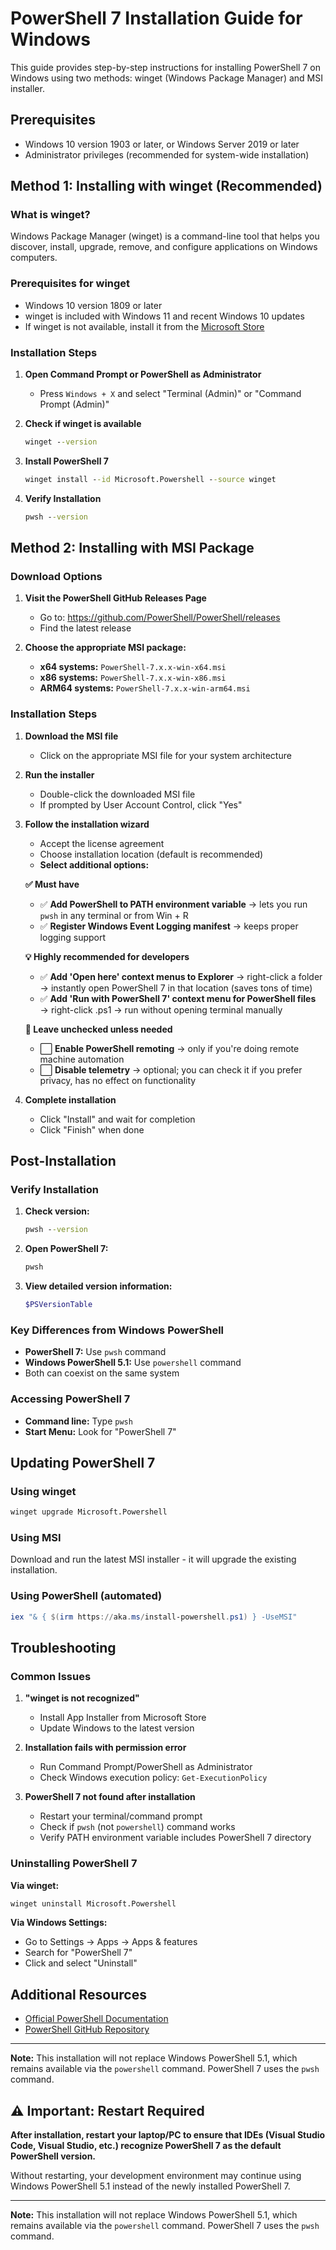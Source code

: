 # PowerShell 7 Installation Guide for Windows

This guide provides step-by-step instructions for installing PowerShell 7 on Windows using two methods: winget (Windows Package Manager) and MSI installer.

## Prerequisites

- Windows 10 version 1903 or later, or Windows Server 2019 or later
- Administrator privileges (recommended for system-wide installation)

## Method 1: Installing with winget (Recommended)

### What is winget?
Windows Package Manager (winget) is a command-line tool that helps you discover, install, upgrade, remove, and configure applications on Windows computers.

### Prerequisites for winget
- Windows 10 version 1809 or later
- winget is included with Windows 11 and recent Windows 10 updates
- If winget is not available, install it from the [Microsoft Store](https://www.microsoft.com/p/app-installer/9nblggh4nns1)

### Installation Steps

1. **Open Command Prompt or PowerShell as Administrator**
   - Press `Windows + X` and select "Terminal (Admin)" or "Command Prompt (Admin)"

2. **Check if winget is available**
   ```cmd
   winget --version
   ```

3. **Install PowerShell 7**
   ```cmd
   winget install --id Microsoft.Powershell --source winget
   ```

4. **Verify Installation**
   ```cmd
   pwsh --version
   ```

## Method 2: Installing with MSI Package

### Download Options

1. **Visit the PowerShell GitHub Releases Page**
   - Go to: https://github.com/PowerShell/PowerShell/releases
   - Find the latest release

2. **Choose the appropriate MSI package:**
   - **x64 systems:** `PowerShell-7.x.x-win-x64.msi`
   - **x86 systems:** `PowerShell-7.x.x-win-x86.msi`
   - **ARM64 systems:** `PowerShell-7.x.x-win-arm64.msi`

### Installation Steps

1. **Download the MSI file**
   - Click on the appropriate MSI file for your system architecture

2. **Run the installer**
   - Double-click the downloaded MSI file
   - If prompted by User Account Control, click "Yes"

3. **Follow the installation wizard**
   - Accept the license agreement
   - Choose installation location (default is recommended)
   - **Select additional options:**

   **✅ Must have**
   - ✅ **Add PowerShell to PATH environment variable** → lets you run `pwsh` in any terminal or from Win + R
   - ✅ **Register Windows Event Logging manifest** → keeps proper logging support

   **💡 Highly recommended for developers**
   - ✅ **Add 'Open here' context menus to Explorer** → right-click a folder → instantly open PowerShell 7 in that location (saves tons of time)
   - ✅ **Add 'Run with PowerShell 7' context menu for PowerShell files** → right-click .ps1 → run without opening terminal manually

   **🛑 Leave unchecked unless needed**
   - ⬜ **Enable PowerShell remoting** → only if you're doing remote machine automation
   - ⬜ **Disable telemetry** → optional; you can check it if you prefer privacy, has no effect on functionality

4. **Complete installation**
   - Click "Install" and wait for completion
   - Click "Finish" when done

## Post-Installation

### Verify Installation

1. **Check version:**
   ```cmd
   pwsh --version
   ```

2. **Open PowerShell 7:**
   ```cmd
   pwsh
   ```

3. **View detailed version information:**
   ```powershell
   $PSVersionTable
   ```

### Key Differences from Windows PowerShell

- **PowerShell 7:** Use `pwsh` command
- **Windows PowerShell 5.1:** Use `powershell` command
- Both can coexist on the same system

### Accessing PowerShell 7

- **Command line:** Type `pwsh`
- **Start Menu:** Look for "PowerShell 7"

## Updating PowerShell 7

### Using winget
```cmd
winget upgrade Microsoft.Powershell
```

### Using MSI
Download and run the latest MSI installer - it will upgrade the existing installation.

### Using PowerShell (automated)
```powershell
iex "& { $(irm https://aka.ms/install-powershell.ps1) } -UseMSI"
```

## Troubleshooting

### Common Issues

1. **"winget is not recognized"**
   - Install App Installer from Microsoft Store
   - Update Windows to the latest version

2. **Installation fails with permission error**
   - Run Command Prompt/PowerShell as Administrator
   - Check Windows execution policy: `Get-ExecutionPolicy`

3. **PowerShell 7 not found after installation**
   - Restart your terminal/command prompt
   - Check if `pwsh` (not `powershell`) command works
   - Verify PATH environment variable includes PowerShell 7 directory

### Uninstalling PowerShell 7

**Via winget:**
```cmd
winget uninstall Microsoft.Powershell
```

**Via Windows Settings:**
- Go to Settings → Apps → Apps & features
- Search for "PowerShell 7"
- Click and select "Uninstall"

## Additional Resources

- [Official PowerShell Documentation](https://learn.microsoft.com/en-us/powershell/scripting/install/installing-powershell-on-windows?view=powershell-7.5)
- [PowerShell GitHub Repository](https://github.com/PowerShell/PowerShell/releases)
---

**Note:** This installation will not replace Windows PowerShell 5.1, which remains available via the `powershell` command. PowerShell 7 uses the `pwsh` command.

## ⚠️ Important: Restart Required

**After installation, restart your laptop/PC to ensure that IDEs (Visual Studio Code, Visual Studio, etc.) recognize PowerShell 7 as the default PowerShell version.**

Without restarting, your development environment may continue using Windows PowerShell 5.1 instead of the newly installed PowerShell 7.

---

**Note:** This installation will not replace Windows PowerShell 5.1, which remains available via the `powershell` command. PowerShell 7 uses the `pwsh` command.